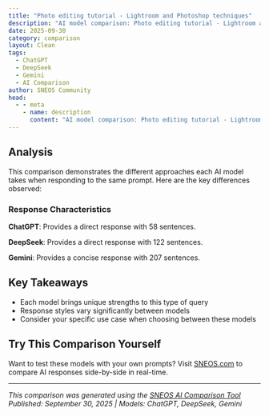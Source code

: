 ```yaml
---
title: "Photo editing tutorial - Lightroom and Photoshop techniques"
description: "AI model comparison: Photo editing tutorial - Lightroom and Photoshop techniques..."
date: 2025-09-30
category: comparison
layout: Clean
tags:
  - ChatGPT
  - DeepSeek
  - Gemini
  - AI Comparison
author: SNEOS Community
head:
  - - meta
    - name: description
      content: "AI model comparison: Photo editing tutorial - Lightroom and Photoshop techniques..."
---
```


<ChatComparison
  title="Photo editing tutorial - Lightroom and Photoshop techniques"
  prompt="Photo editing tutorial - Lightroom and Photoshop techniques"
  :responses='{
    "ChatGPT": "Certainly! Here\u2019s a straightforward photo editing tutorial covering key techniques in both Adobe Lightroom and Photoshop to enhance your images:\n\n---\n\n### Part 1: Editing in Adobe Lightroom\n\n**1. Import Your Photo**  \n- Open Lightroom.  \n- Click \u201CImport\u201D and select the image you want to edit.\n\n**2. Basic Adjustments**  \n- **Exposure:** Adjust if the image is too dark or bright.  \n- **Contrast:** Increase to add punch or decrease for a softer look.  \n- **Highlights and Shadows:** Recover details in bright and dark areas.  \n- **Whites and Blacks:** Set proper white and black points to increase dynamic range.\n\n**3. White Balance**  \n- Use the eyedropper tool to select a neutral gray area or adjust Temp/Tint sliders manually to correct color temperature.\n\n**4. Clarity, Texture, and Dehaze**  \n- **Texture:** Enhance mid-frequency details (skin, fabric).  \n- **Clarity:** Adds midtone contrast, good for landscapes.  \n- **Dehaze:** Removes atmospheric haze for clearer images.\n\n**5. Color Adjustments (HSL Panel)**  \n- Adjust Hue, Saturation, and Luminance for individual colors to make them pop or tone them down.\n\n**6. Noise Reduction and Sharpening**  \n- Apply sharpening to enhance details.  \n- Use noise reduction carefully to smooth grainy images without losing detail.\n\n**7. Lens Corrections**  \n- Enable Profile Corrections to fix lens distortion and vignetting automatically.\n\n**8. Crop and Straighten**  \n- Crop to improve composition.  \n- Use the straighten tool if the horizon is tilted.\n\n**9. Export the Edited Photo**  \n- Choose export settings (file format, size, quality) and save your edited image.\n\n---\n\n### Part 2: Advanced Editing in Adobe Photoshop\n\n**1. Open Your Lightroom Export in Photoshop**  \n- After finishing basic edits in Lightroom, right-click the image and select \u201CEdit In \u003E Adobe Photoshop\u201D or manually open the file.\n\n**2. Use Adjustment Layers**  \n- Use layers like Curves, Levels, Hue/Saturation for non-destructive, flexible editing.  \n- Adjustment layers can be masked to affect only certain parts of the image.\n\n**3. Retouching**  \n- **Spot Healing Brush / Healing Brush:** Remove blemishes or distractions.  \n- **Clone Stamp Tool:** Copy pixels from one area to another seamlessly.  \n- **Patch Tool:** Select and patch larger problem areas.\n\n**4. Dodging and Burning**  \n- Use the Dodge tool to lighten and the Burn tool to darken specific parts of the image.  \n- Alternatively, create a new layer set to Overlay, fill with 50% gray, and paint with black or white at low opacity for more control.\n\n**5. Frequency Separation (Advanced Skin Retouching)**  \n- Separates texture and color into two layers to retouch skin smoothly without losing texture detail.\n\n**6. Adding Sharpening and Noise Reduction**  \n- Use High Pass filter on a duplicated layer set to Overlay or Soft Light for sharpening.  \n- Apply noise reduction with filters if necessary.\n\n**7. Selective Color Adjustments**  \n- Use masks and adjustment layers to tweak colors of specific objects or areas.\n\n**8. Creative Effects**  \n- Add gradients, vignettes, or overlays to enhance mood.  \n- Use blending modes and opacity adjustments creatively.\n\n**9. Save Your Work**  \n- Save a PSD file for future edits.  \n- Export a JPEG or TIFF for sharing or printing.\n\n---\n\n### Tips for Both Programs:\n- Work non-destructively whenever possible.  \n- Make small adjustments incrementally.  \n- Frequently compare your edits with the original to maintain a natural look.  \n- Practice and experiment with different tools to find your style.\n\n---\n\nIf you want, I can provide step-by-step guides for specific photo styles (portraits, landscapes, etc.) or help with particular edits!",
    "DeepSeek": "Of course! This comprehensive tutorial will guide you through a professional photo editing workflow, leveraging the unique strengths of both Adobe Lightroom and Adobe Photoshop.\n\nThe golden rule is: **Do global adjustments in Lightroom, and do local, complex, and creative work in Photoshop.**\n\nThink of it this way:\n*   **Lightroom** is your **digital darkroom and library**. It\u0027s for organizing, correcting color, exposure, and making broad, non-destructive edits.\n*   **Photoshop** is your **artistic canvas**. It\u0027s for detailed retouching, compositing, complex masking, and pixel-level manipulation.\n\n---\n\n### Part 1: The Lightroom Foundation (The \u0022Develop\u0022 Module)\n\nAlways start here. Your goal is to get the image as perfect as possible before moving to Photoshop.\n\n#### Step 1: Lens Corrections \u0026 Basic Transform\nThis is your non-negotiable first step.\n1.  Go to the **Lens Corrections** panel.\n2.  Check **Remove Chromatic Aberration** and **Enable Profile Corrections**. This fixes lens distortions, vignetting, and color fringing automatically.\n3.  Go to the **Transform** panel and click **Auto** to straighten horizons and buildings. Use the guided or manual sliders if needed.\n\n#### Step 2: The Basic Panel - The Heart of Lightroom\nWork from top to bottom.\n\n*   **White Balance:** Use the eyedropper to click on a neutral gray or white area in your photo. If it still looks off, adjust the **Temp** (blue-yellow) and **Tint** (green-magenta) sliders manually.\n*   **Exposure \u0026 Contrast:** Adjust the **Exposure** slider to get the overall brightness right. Use **Contrast** to add punch.\n*   **The \u0022Holy Trinity\u0022 of Tonal Adjustment:**\n    *   **Highlights:** Pull this down to recover details in bright skies and white clouds.\n    *   **Shadows:** Pull this up to reveal details in dark areas like shadows and faces.\n    *   **Whites \u0026 Blacks:** Set your pure white and pure black points. Hold the \u0060Shift\u0060 key while double-clicking the \u0022Whites\u0022 and \u0022Blacks\u0022 sliders to auto-set them.\n\n**Before \u0026 After Example:** A backlit portrait might be too dark. **Solution:** Increase Exposure slightly, pull down Highlights to save the sky, and dramatically increase Shadows to lighten the face.\n\n#### Step 3: Presence \u0026 Color Grading\n*   **Texture:** Slightly increase (\u002B10 to \u002B20) to enhance mid-tone detail without making the image noisy. Great for skin and landscapes.\n*   **Clarity:** Adds mid-tone contrast. Use sparingly. A slight increase (\u002B5 to \u002B15) adds \u0022punch.\u0022\n*   **Vibrance \u0026 Saturation:** **Vibrance** is smarter; it protects skin tones. Increase this first. Use **Saturation** very subtly.\n*   **Color Grading Panel:** This is for creative color styling.\n    *   **Shadows:** Add a cool blue or teal to the dark areas of your image.\n    *   **Midtones:** Add a warm orange or yellow to create a cohesive look.\n    *   **Highlights:** Add a warm or cool tint to the brightest areas.\n    *   *Classic \u0022Cinematic\u0022 Look: Teal in Shadows, Orange in Midtones/Highlights.*\n\n#### Step 4: Local Adjustments - The Masking Icon\nThis is where you start to get surgical, all within Lightroom.\n\n*   **Sky Masks:** Click the Masking icon (the circle) and select **Sky**. Now you can adjust the exposure, contrast, and color of just the sky without affecting the land.\n*   **Subject Masks:** Select **Subject** to isolate a person or object. You can brighten them, increase their clarity, or adjust their white balance separately.\n*   **Brush Tool:** The most powerful. Paint over specific areas (e.g., a face, a product) and adjust only that area. Use a soft feather for smooth transitions.\n*   **Linear \u0026 Radial Gradients:** Perfect for creating vignettes (darkening the edges to draw the eye inward) or for brightening a specific area (like a sunbeam).\n\n---\n\n### Part 2: Moving to Photoshop for Advanced Work\n\nOnce your image is 90% there in Lightroom, it\u0027s time for Photoshop.\n\n**Right-click on the photo in Lightroom \u003E Edit In \u003E Edit in Adobe Photoshop.**\n\nThis opens a copy of your Lightroom-adjusted image as a new, layered PSD file, keeping your original safe.\n\n#### Step 5: The Power of Layers \u0026 Smart Objects\nThe first thing you should do in Photoshop is convert your background layer into a **Smart Object**.\n*   Right-click the \u0022Background\u0022 layer \u003E **Convert to Smart Object**.\n*   **Why?** Any filter or transformation you apply to a Smart Object becomes non-destructive and editable later.\n\n#### Step 6: Advanced Retouching (Portraits)\n*   **Frequency Separation:** The professional standard for skin retouching.\n    *   **High Frequency:** Contains the texture (pores, hair, details).\n    *   **Low Frequency:** Contains the color and tone (shadows, redness, blemishes).\n    *   **How-to (Simplified):** Duplicate your layer twice. On the bottom copy, apply a Gaussian Blur (this is your Low Freq). On the top copy, go to Image \u003E Apply Image, set the Layer to the blurred one, and blending to Subtract (this is your High Freq). Set the High Freq layer\u0027s blend mode to \u0022Linear Light.\u0022 Now you can clone/heal on the Low Freq layer to even out skin tones without affecting texture, and clone/heal on the High Freq layer to fix texture without affecting color.\n*   **Dodge \u0026 Burn:** To sculpt light and shadow on a face.\n    *   Create a new layer, fill it with 50% gray, and set the blend mode to **Overlay** or **Soft Light**.\n    *   Use a soft, low-opacity brush with white to \u0022Dodge\u0022 (brighten/lift) areas like cheekbones, brow bones, and the bridge of the nose.\n    *   Use a soft, low-opacity brush with black to \u0022Burn\u0022 (darken/recede) areas like under the chin, the sides of the nose, and in the creases of the eyes.\n\n#### Step 7: Sky Replacement \u0026 Compositing\nPhotoshop\u0027s **Sky Replacement** tool is incredibly powerful and easy.\n*   Go to **Edit \u003E Sky Replacement**.\n*   Choose a sky from the library or load your own.\n*   The tool automatically creates a mask and adjusts the lighting and colors of the entire image to match the new sky. It\u0027s magic.\n\n#### Step 8: Creative Effects \u0026 Sharpening\n*   **Orton Effect:** A dreamy, soft glow popular in landscapes.\n    1.  Duplicate your layer (\u0060Ctrl\u002BJ\u0060 / \u0060Cmd\u002BJ\u0060).\n    2.  Apply a strong Gaussian Blur to the top layer.\n    3.  Set the blend mode of the blurred layer to **Screen**. Reduce opacity to ~20%.\n    4.  Merge these two layers (\u0060Ctrl\u002BE\u0060 / \u0060Cmd\u002BE\u0060), then duplicate the result.\n    5.  Apply a lighter Gaussian Blur to this new top layer.\n    6.  Set its blend mode to **Multiply**. Adjust opacity to taste (~10-30%).\n*   **Selective Sharpening:**\n    *   **For the whole image:** Go to **Filter \u003E Sharpen \u003E Smart Sharpen**. Use a low Amount (50-80%) and a Radius of 1.0-1.5.\n    *   **For eyes/details:** Create a High Pass layer. Duplicate your layer, go to **Filter \u003E Other \u003E High Pass**, set a radius of 1-3 pixels. Set this layer\u0027s blend mode to **Overlay** or **Soft Light**. Add a black layer mask (\u0060Alt\u002BClick\u0060 on mask icon) and paint with a white brush over just the eyes, hair, and other key details you want to pop.\n\n---\n\n### Part 3: The Final Polish \u0026 Export\n\nOnce you\u0027re done in Photoshop, **simply save the file (\u0060Ctrl\u002BS\u0060 / \u0060Cmd\u002BS\u0060)**. This will save the PSD and send a flattened version back to your Lightroom catalog, stacked with the original.\n\n#### Back in Lightroom for Export:\n1.  Select the edited photo in Lightroom.\n2.  Go to **File \u003E Export**.\n3.  Set your parameters:\n    *   **Export Location:** Choose a folder (e.g., \u0022Exported Photos\u0022).\n    *   **File Naming:** Customize if you wish.\n    *   **File Settings:**\n        *   **Format:** **JPEG** for web/social media. **TIFF** for printing or maximum quality.\n        *   **Quality:** 80-90 for JPEG is a great balance of quality and file size.\n    *   **Image Sizing:** For web, check \u0022Resize to Fit\u0022 and choose \u0022Long Edge.\u0022 Set to 2048 pixels for a good universal size. Set resolution to 72 PPI.\n    *   **Output Sharpening:** Check this box. Select \u0022Screen\u0022 for web or \u0022Matte/Glossy\u0022 for print, and choose a standard amount.\n\n**You\u0027re done!**\n\nThis Lightroom -\u003E Photoshop -\u003E Lightroom workflow is the industry standard for a reason. It\u0027s efficient, non-destructive, and leverages the best tools from each powerhouse application. Practice each step, and you\u0027ll be",
    "Gemini": "Okay, let\u0027s dive into a photo editing tutorial using Lightroom and Photoshop. This guide will cover basic workflow and some common techniques. We\u0027ll assume you\u0027re familiar with the basic interface of each program.\n\n**I. Workflow: Lightroom vs. Photoshop**\n\n*   **Lightroom:** Primarily for **organization, global adjustments, and color correction.** It\u0027s non-destructive, meaning your original image is always preserved. Think of it as your digital darkroom for developing your raw files.\n*   **Photoshop:** Focuses on **detailed editing, retouching, compositing, and specialized effects.** It\u0027s destructive by default (but can be made non-destructive with layers). Think of it as your digital studio for crafting your final masterpiece.\n\n**Recommended Workflow:**\n\n1.  **Import to Lightroom:** Import your photos into Lightroom.\n2.  **Organize and Cull:** Use Lightroom\u0027s cataloging features to organize your photos, add keywords, and rate/flag your best images.\n3.  **Global Adjustments in Lightroom:** Perform basic edits like exposure, contrast, white balance, highlights, shadows, whites, blacks, and clarity.\n4.  **Local Adjustments in Lightroom (Optional):** Use adjustment brushes, radial filters, and graduated filters for localized corrections like brightening a face or darkening the sky.\n5.  **\u0022Edit in Photoshop\u0022 (When Needed):**  If you need more advanced retouching, compositing, or specific effects, right-click on the image in Lightroom and choose \u0022Edit in Photoshop.\u0022  This creates a TIFF or PSD copy and opens it in Photoshop.\n6.  **Photoshop Editing:** Perform your detailed edits in Photoshop.  Save the image (Photoshop automatically updates the image in your Lightroom catalog).\n7.  **Final Tweaks in Lightroom (Optional):**  You can make small final adjustments to the Photoshop-edited image in Lightroom if needed.\n\n**II. Lightroom Techniques**\n\nLet\u0027s focus on the \u0022Develop\u0022 module in Lightroom.\n\n**A. Basic Panel - Core Adjustments**\n\n1.  **Profile:** Start by choosing the correct profile.  \u0022Adobe Color\u0022 is a good starting point for most scenarios. If shooting RAW, Adobe offers specific camera profiles for better colour rendering.\n2.  **White Balance:**\n    *   **Eyedropper Tool:** Click on a neutral gray area in your photo.\n    *   **Presets:** Try \u0022Auto\u0022 or specific presets like \u0022Daylight,\u0022 \u0022Cloudy,\u0022 etc.\n    *   **Temp/Tint Sliders:** Fine-tune the temperature (yellow/blue) and tint (green/magenta) to achieve a pleasing white balance.\n3.  **Exposure:** Adjust the overall brightness of the image.  Use the histogram as a guide to avoid clipping highlights or shadows.\n4.  **Contrast:** Increases or decreases the difference between the light and dark areas.\n5.  **Highlights:** Adjust the brightness of the brightest areas.  Recover blown-out highlights by moving this slider to the left.\n6.  **Shadows:** Adjust the brightness of the darkest areas.  Bring out details in shadows by moving this slider to the right.\n7.  **Whites:** Adjust the brightest points that will become pure white.  Use with caution to avoid clipping. Hold Alt/Option while adjusting to see clipping.\n8.  **Blacks:** Adjust the darkest points that will become pure black.  Use with caution to avoid blocking up shadows.  Hold Alt/Option while adjusting to see clipping.\n9.  **Presence:**\n    *   **Clarity:** Adds mid-tone contrast, making details pop. Use sparingly to avoid a harsh look.\n    *   **Dehaze:** Removes haze or fog.  Can also be used creatively to add a misty effect by going negative.\n    *   **Vibrance:** Increases the saturation of muted colors.  Helps make colors pop without over-saturating skin tones.\n    *   **Saturation:** Increases the saturation of all colors equally.  Use with caution to avoid an unnatural look.\n\n**B. Tone Curve Panel**\n\n*   **Parametric Curve (default):**  Adjusts brightness in specific tonal ranges (Highlights, Lights, Darks, Shadows).\n*   **Point Curve:**  Allows you to create a custom curve by clicking and dragging on the graph.  The classic \u0022S-curve\u0022 adds contrast.\n*   **Channel Curves (Red, Green, Blue):** Create colour shifts and tonal effects, great for stylised looks\n\n**C. HSL/Color Panel**\n\n*   **Hue:** Shifts colors along the color spectrum.\n*   **Saturation:** Adjusts the intensity of specific colors.\n*   **Luminance:** Adjusts the brightness of specific colors.\n\n**Example:  Improving a Landscape Photo**\n\n1.  **White Balance:** Adjust to achieve natural-looking colors (typically warmer for sunsets, cooler for landscapes).\n2.  **Exposure:**  Adjust to properly expose the scene, avoiding clipping.\n3.  **Contrast:**  Add a touch of contrast for more depth.\n4.  **Highlights:**  Recover details in the sky.\n5.  **Shadows:**  Bring out details in the foreground.\n6.  **Clarity:**  Add a touch of clarity to sharpen details.\n7.  **HSL/Color:**  Boost the saturation of blues in the sky and greens in the foliage.\n\n**D. Local Adjustments (Adjustment Brush, Radial Filter, Graduated Filter)**\n\n*   **Adjustment Brush:**  Paint adjustments onto specific areas.  Common uses include brightening eyes, darkening skin blemishes, or adding sharpness to a subject.\n*   **Radial Filter:**  Applies adjustments to a circular or elliptical area.  Useful for vignetting, brightening a subject in the center of the frame, or simulating depth of field.\n*   **Graduated Filter:**  Applies adjustments gradually over a linear area.  Perfect for darkening the sky, adding contrast to the horizon, or creating a subtle vignette.\n\n**Example: Using the Adjustment Brush to Brighten Eyes**\n\n1.  Select the Adjustment Brush tool.\n2.  Set the Exposure and Shadows sliders to a positive value (e.g., \u002B0.3 to \u002B0.5).\n3.  Lower the Flow and Density sliders to control the intensity of the brush.\n4.  Paint over the irises of the eyes.  Zoom in for precision.\n\n**III. Photoshop Techniques**\n\n**A. Basic Retouching**\n\n1.  **Spot Healing Brush Tool:**  Removes small blemishes, dust spots, and distractions.  Choose \u0022Content-Aware Fill\u0022 as the Type for best results.\n2.  **Healing Brush Tool:**  Samples texture from one area and applies it to another.  Use for larger blemishes or skin imperfections.  Hold Alt/Option to sample.\n3.  **Patch Tool:**  Selects a larger area and replaces it with a similar area.  Useful for removing larger objects or imperfections.\n4.  **Clone Stamp Tool:**  Duplicates pixels from one area to another.  Use for complex retouching tasks where the other tools aren\u0027t effective.  Hold Alt/Option to sample.\n\n**Example: Removing Blemishes from Skin**\n\n1.  Create a new, empty layer above the background layer.  This ensures non-destructive editing.\n2.  Select the Spot Healing Brush Tool.\n3.  Make sure \u0022Sample All Layers\u0022 is checked in the options bar.\n4.  Click on the blemishes to remove them.\n5.  For larger blemishes, use the Healing Brush Tool or the Patch Tool.\n\n**B. Dodging and Burning**\n\n*   **Dodge Tool:** Lightens areas.\n*   **Burn Tool:** Darkens areas.\n\n**Technique:**\n\n1.  Create a new, empty layer.\n2.  Change the blend mode of the layer to \u0022Soft Light\u0022 or \u0022Overlay.\u0022\n3.  Fill the layer with 50% gray (Edit \u003E Fill \u003E Contents: 50% Gray).  This makes the layer invisible until you start dodging and burning.\n4.  Select the Dodge or Burn Tool.\n5.  Set the Range to \u0022Midtones\u0022 for subtle adjustments.\n6.  Lower the Exposure to a low value (e.g., 5-10%) for gradual changes.\n7.  Paint over the areas you want to lighten or darken.\n\n**C. Layer Masking**\n\n*   **Layer Masks** allow you to selectively reveal or hide parts of a layer. They are essential for non-destructive editing.\n\n**Technique:**\n\n1.  Select the layer you want to mask.\n2.  Click the \u0022Add Layer Mask\u0022 button at the bottom of the Layers panel (looks like a rectangle with a circle inside).\n3.  Paint with black to hide the layer, and paint with white to reveal the layer.\n4.  Use gradients in the mask for smooth transitions.\n\n**D. Frequency Separation (Advanced Skin Retouching)**\n\nThis technique separates texture from tone, allowing you to smooth skin without losing detail.\n\n1.  **Duplicate the Background Layer twice.** Name the top layer \u0022High Frequency\u0022 (texture) and the bottom layer \u0022Low Frequency\u0022 (tone).\n2.  **Hide the \u0022High Frequency\u0022 layer.**\n3.  **Select the \u0022Low Frequency\u0022 layer.**\n4.  **Apply a Gaussian Blur Filter:** Filter \u003E Blur \u003E Gaussian Blur.  Adjust the Radius until the skin appears smooth but details are still visible (typically 4-8 pixels).\n5.  **Hide the \u0022Low Frequency\u0022 layer.**\n6.  **Select the \u0022High Frequency\u0022 layer.**\n7.  **Go to Image \u003E Apply Image.**\n    *   **Layer:** Low Frequency\n    *   **Blending:** Subtract\n    *   **Scale:** 2\n    *   **Offset:** 128\n8.  **Change the Blend Mode of the \u0022High Frequency\u0022 layer to \u0022Linear Light.\u0022**\n9.  **Retouching:**  Use the Mixer Brush Tool on the \u0022Low Frequency\u0022 layer to smooth out tonal variations.  Use the Clone Stamp Tool on the \u0022High Frequency\u0022 layer to remove blemishes.\n\n**E. Compositing**\n\n*   Combining multiple images into one. Requires precise masking and blending.  Important to match colours/tonality across images for realistic look.\n\n**IV. Key Tips and Considerations**\n\n*   **Shoot in RAW:** RAW files contain more information than JPEGs, giving you more latitude for editing.\n*   **Non-Destructive Editing:**  Use layers and masks in Photoshop to avoid permanently altering your original image.\n*   **Less is More:**  Avoid over-editing.  Subtle adjustments often produce the best results.\n*   **Practice:**  The more you practice, the better you\u0027ll become at photo editing.\n*   **Learn from Tutorials:**  There are countless online tutorials available.  Explore different techniques and find what works best for you.\n*   **Pay Attention to Detail:** Zoom in and examine your work closely to catch any imperfections.\n*   **Save Frequently:** Save your work regularly to avoid losing progress.\n*   **Calibrate Your Monitor:**  Ensure accurate color representation by calibrating your monitor.\n\nThis tutorial provides a foundation for photo editing with Lightroom and Photoshop. Experiment, practice, and explore the endless possibilities these powerful tools offer! Good luck!\n"
  }'
  published-date="22:46"
/>

## Analysis

This comparison demonstrates the different approaches each AI model takes when responding to the same prompt. Here are the key differences observed:

### Response Characteristics

**ChatGPT**: Provides a direct response with 58 sentences. 

**DeepSeek**: Provides a direct response with 122 sentences. 

**Gemini**: Provides a concise response with 207 sentences. 

## Key Takeaways

- Each model brings unique strengths to this type of query
- Response styles vary significantly between models
- Consider your specific use case when choosing between these models

## Try This Comparison Yourself

Want to test these models with your own prompts? Visit [SNEOS.com](https://sneos.com) to compare AI responses side-by-side in real-time.

---

*This comparison was generated using the [SNEOS AI Comparison Tool](https://sneos.com)*
*Published: September 30, 2025 | Models: ChatGPT, DeepSeek, Gemini*
